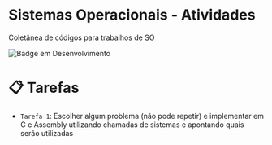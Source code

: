 # Sistemas Operacionais - Atividades
Coletânea de códigos para trabalhos de SO

![Badge em Desenvolvimento](http://img.shields.io/static/v1?label=STATUS&message=EM%20DESENVOLVIMENTO&color=GREEN&style=for-the-badge)

# :clipboard: Tarefas

- `Tarefa 1`: Escolher algum problema (não pode
repetir) e implementar em C e Assembly
utilizando chamadas de sistemas e
apontando quais serão utilizadas